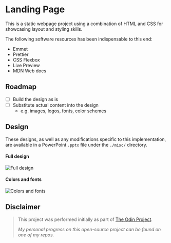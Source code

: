 # Landing Page

<!-- A simple landing page using HTML and CSS -->

This is a static webpage project using a combination of HTML and CSS for showcasing layout and styling skills.

The following software resources has been indispensable to this end:

- Emmet
- Prettier
- CSS Flexbox
- Live Preview
- MDN Web docs

## Roadmap

- [ ] Build the design as is
- [ ] Substitute actual content into the design
  - e.g. images, logos, fonts, color schemes

## Design

These designs, as well as any modifications specific to this implementation, are available in a PowerPoint `.pptx` file under the `./misc/` directory.

#### Full design

![Full design](https://cdn.statically.io/gh/TheOdinProject/curriculum/main/foundations/html_css/project/odin-project.png)

#### Colors and fonts

![Colors and fonts](https://cdn.statically.io/gh/TheOdinProject/curriculum/main/foundations/html_css/project/colors_and_stuff.png)

## Disclaimer

> This project was performed initially as part of [The Odin Project](https://www.theodinproject.com/).
>
> _My personal progress on this open-source project can be found on one of my repos._
